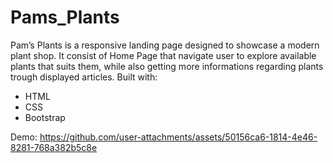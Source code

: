 # Pams_Plants
Pam’s Plants is a responsive landing page designed to showcase a modern plant shop. It consist of Home Page that navigate user to explore available plants that suits them, while also getting more informations regarding plants trough displayed articles.
Built with: 
- HTML
- CSS
- Bootstrap

Demo:
https://github.com/user-attachments/assets/50156ca6-1814-4e46-8281-768a382b5c8e



